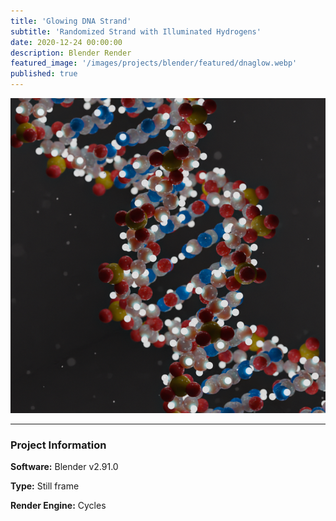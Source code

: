 ```yaml
---
title: 'Glowing DNA Strand'
subtitle: 'Randomized Strand with Illuminated Hydrogens'
date: 2020-12-24 00:00:00
description: Blender Render
featured_image: '/images/projects/blender/featured/dnaglow.webp'
published: true
---
```


![](/images/projects/blender/full_size/dnaglow.png)

---

### Project Information

**Software:** Blender v2.91.0

**Type:** Still frame

**Render Engine:** Cycles

